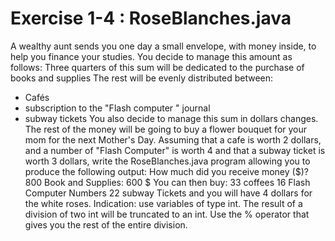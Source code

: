 # Exercise 1-4 : RoseBlanches.java

 A wealthy aunt sends you one day a small envelope, with money inside, to help you finance your studies. You decide to manage this amount as follows:
Three quarters of this sum will be dedicated to the purchase of books and supplies The rest will be evenly distributed between:
- Cafés
- subscription to the "Flash computer " journal
- subway tickets
You also decide to manage this sum in dollars changes. The rest of the money will be going to buy a flower bouquet for your mom for the next Mother's Day. Assuming that a cafe is worth 2 dollars, and a number of "Flash Computer" is worth 4 and that a subway ticket is worth 3 dollars, write the RoseBlanches.java program allowing you to produce the following output:
How much did you receive money ($)? 800 Book and Supplies: 600 $
You can then buy:
33 coffees
16 Flash Computer Numbers
22 subway Tickets
and you will have 4 dollars for the white roses.
Indication: use variables of type int. The result of a division of two int will be truncated to an int. Use the % operator that gives you the rest of the entire division.
